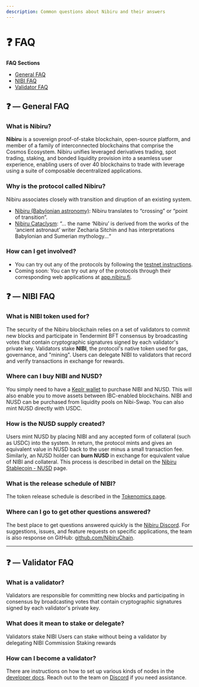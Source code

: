 ```yaml
---
description: Common questions about Nibiru and their answers
---
```


# ❓ FAQ

**FAQ Sections**

* [General FAQ](faq.md#--general-faq)
* [NIBI FAQ](faq.md#--nibi-faq)
* [Validator FAQ](faq.md#--validator-faq)

## ❓ — General FAQ

### What is Nibiru?

**Nibiru** is a sovereign proof-of-stake blockchain, open-source platform, and member of a family of interconnected blockchains that comprise the Cosmos Ecosystem. Nibiru unifies leveraged derivatives trading, spot trading, staking, and bonded liquidity provision into a seamless user experience, enabling users of over 40 blockchains to trade with leverage using a suite of composable decentralized applications.

### Why is the protocol called Nibiru?

Nibiru associates closely with transition and diruption of an existing system.

* [Nibiru (Babylonian astronomy)](https://en.wikipedia.org/wiki/Nibiru\_\(Babylonian\_astronomy\)): Nibiru translates to “crossing” or “point of transition”.
* [Nibiru Cataclysm](https://en.wikipedia.org/wiki/Nibiru\_cataclysm): “... the name ‘Nibiru’ is derived from the works of the ‘ancient astronaut’ writer Zecharia Sitchin and has interpretations Babylonian and Sumerian mythology...“

### How can I get involved?

* You can try out any of the protocols by following the [testnet instructions](../developer-docs/testnet.md).
* Coming soon: You can try out any of the protocols through their corresponding web applications at [app.nibiru.fi](https://app.nibiru.fi).&#x20;

## ❓ — NIBI FAQ

### What is NIBI token used for?

The security of the Nibiru blockchain relies on a set of validators to commit new blocks and participate in Tendermint BFT consensus by broadcasting votes that contain cryptographic signatures signed by each validator's private key. Validators stake **NIBI**, the protocol's native token used for gas, governance, and "mining". Users can delegate NIBI to validators that record and verify transactions in exchange for rewards.

### Where can I buy NIBI and NUSD?

You simply need to have a [Keplr wallet](https://www.keplr.app/) to purchase NIBI and NUSD. This will also enable you to move assets between IBC-enabled blockchains. NIBI and NUSD can be purchased from liquidity pools on Nibi-Swap. You can also mint NUSD directly with USDC.

### How is the NUSD supply created?

Users mint NUSD by placing NIBI and any accepted form of collateral (such as USDC) into the system. In return, the protocol mints and gives an equivalent value in NUSD back to the user minus a small transaction fee. Similarly, an NUSD holder can **burn NUSD** in exchange for equivalent value of NIBI and collateral. This process is described in detail on the [Nibiru Stablecoin - NUSD](../content/stablecoin.md) page.

### What is the release schedule of NIBI?

The token release schedule is described in the [Tokenomics page](../content/tokenomics.md).

### Where can I go to get other questions answered?

The best place to get questions answered quickly is the [Nibiru Discord](https://discord.gg/cCbfXatEYs). For suggestions, issues, and feature requests on specific applications, the team is also response on GitHub: [github.com/NibiruChain](https://github.com/NibiruChain).&#x20;

***

## ❓ — Validator FAQ

### What is a validator?

Validators are responsible for committing new blocks and participating in consensus by broadcasting votes that contain cryptographic signatures signed by each validator's private key.

### What does it mean to stake or delegate?

Validators stake NIBI Users can stake without being a validator by delegating NIBI Commission Staking rewards

### How can I become a validator?

There are instructions on how to set up various kinds of nodes in the [developer docs](broken-reference). Reach out to the team on [Discord](https://discord.gg/cCbfXatEYs) if you need assistance.
